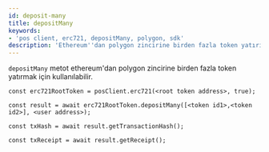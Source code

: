 ```yaml
---
id: deposit-many
title: depositMany
keywords:
- 'pos client, erc721, depositMany, polygon, sdk'
description: 'Ethereum''dan polygon zincirine birden fazla token yatırır.'
---
```


`depositMany` metot ethereum'dan polygon zincirine birden fazla token yatırmak için kullanılabilir.

```
const erc721RootToken = posClient.erc721(<root token address>, true);

const result = await erc721RootToken.depositMany([<token id1>,<token id2>], <user address>);

const txHash = await result.getTransactionHash();

const txReceipt = await result.getReceipt();

```
